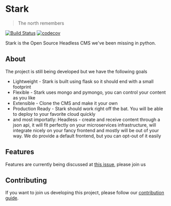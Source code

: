 # Stark

> The north remembers


[![Build Status](https://travis-ci.org/stark-cms/stark.svg?branch=master)](https://travis-ci.org/stark-cms/stark)
[![codecov](https://codecov.io/gh/stark-cms/stark/branch/master/graph/badge.svg)](https://codecov.io/gh/stark-cms/stark)


Stark is the Open Source Headless CMS we've been missing in python.

## About

The project is still being developed but we have the following goals

- Lightweight - Stark is built using flask so it should end with a small footprint
- Flexible - Stark uses mongo and pymongo, you can control your content as you like
- Extensible - Clone the CMS and make it your own
- Production Ready - Stark should work right off the bat. You will be able to deploy to your favorite cloud quickly
- and most importatly: Headless - create and receive content through a json api, it will fit perfectly on your microservices infrastructure, will integrate nicely on your fancy frontend and mostly will be out of your way. We do provide a default frontend, but you can opt-out of it easily

## Features

Features are currently being discussed at [this issue](https://github.com/stark-cms/stark/issues/5), please join us

## Contributing

If you want to join us developing this project, please follow our [contribution guide](https://github.com/jlugao/stark/blob/master/contrib.md).
